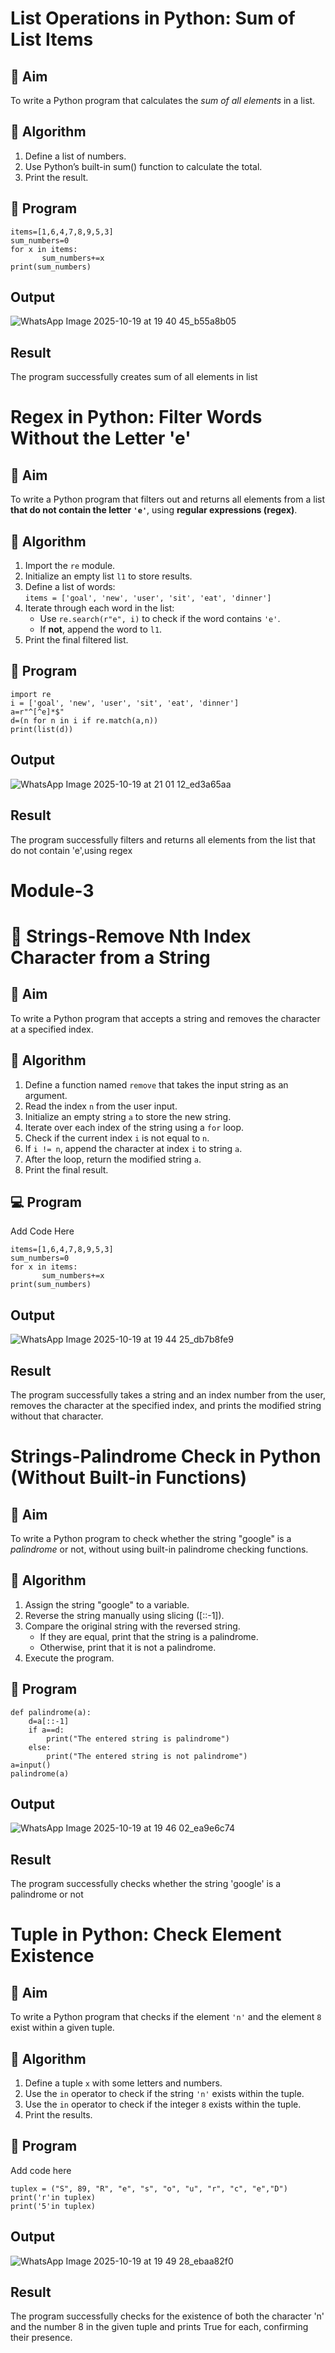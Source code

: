 # List Operations in Python: Sum of List Items

## 🎯 Aim
To write a Python program that calculates the *sum of all elements* in a list.

## 🧠 Algorithm
1. Define a list of numbers.
2. Use Python’s built-in sum() function to calculate the total.
3. Print the result.

## 🧾 Program
```
items=[1,6,4,7,8,9,5,3]
sum_numbers=0
for x in items:
       sum_numbers+=x
print(sum_numbers)
```

## Output
![WhatsApp Image 2025-10-19 at 19 40 45_b55a8b05](https://github.com/user-attachments/assets/abd9193c-2533-4e3d-b10d-bf3f24183fcf)


## Result
The program successfully creates sum of all elements in list
# Regex in Python: Filter Words Without the Letter 'e'

## 🎯 Aim
To write a Python program that filters out and returns all elements from a list **that do not contain the letter `'e'`**, using **regular expressions (regex)**.

## 🧠 Algorithm
1. Import the `re` module.
2. Initialize an empty list `l1` to store results.
3. Define a list of words:  
   `items = ['goal', 'new', 'user', 'sit', 'eat', 'dinner']`
4. Iterate through each word in the list:
   - Use `re.search(r"e", i)` to check if the word contains `'e'`.
   - If **not**, append the word to `l1`.
5. Print the final filtered list.

## 🧾 Program
```
import re
i = ['goal', 'new', 'user', 'sit', 'eat', 'dinner']
a=r"^[^e]*$"
d=(n for n in i if re.match(a,n))
print(list(d))
```
## Output
![WhatsApp Image 2025-10-19 at 21 01 12_ed3a65aa](https://github.com/user-attachments/assets/d7127b85-90be-432f-8c46-03807af54529)


## Result
The program successfully filters and returns all elements from the list that do not contain 'e',using regex
# Module-3
# 🧹 Strings-Remove Nth Index Character from a String

## 🎯 Aim
To write a Python program that accepts a string and removes the character at a specified index.

## 🧠 Algorithm
1. Define a function named `remove` that takes the input string as an argument.
2. Read the index `n` from the user input.
3. Initialize an empty string `a` to store the new string.
4. Iterate over each index of the string using a `for` loop.
5. Check if the current index `i` is not equal to `n`.
6. If `i != n`, append the character at index `i` to string `a`.
7. After the loop, return the modified string `a`.
8. Print the final result.

## 💻 Program
Add Code Here
```
items=[1,6,4,7,8,9,5,3]
sum_numbers=0
for x in items:
       sum_numbers+=x
print(sum_numbers)
```
## Output
![WhatsApp Image 2025-10-19 at 19 44 25_db7b8fe9](https://github.com/user-attachments/assets/fcf58990-a2d1-4bf2-826e-4690b4e1165c)



## Result
The program successfully takes a string and an index number from the user, removes the character at the specified index, and prints the modified string without that character.
# Strings-Palindrome Check in Python (Without Built-in Functions)

## 🎯 Aim
To write a Python program to check whether the string "google" is a *palindrome* or not, without using built-in palindrome checking functions.

## 🧠 Algorithm
1. Assign the string "google" to a variable.
2. Reverse the string manually using slicing ([::-1]).
3. Compare the original string with the reversed string.
   - If they are equal, print that the string is a palindrome.
   - Otherwise, print that it is not a palindrome.
4. Execute the program.

## 🧾 Program
```
def palindrome(a):
    d=a[::-1]
    if a==d:
        print("The entered string is palindrome")
    else:
        print("The entered string is not palindrome")
a=input()
palindrome(a)
```

## Output
![WhatsApp Image 2025-10-19 at 19 46 02_ea9e6c74](https://github.com/user-attachments/assets/8e96b317-1e16-4a8d-9418-40923750762f)


## Result
The program successfully checks whether the string 'google' is a palindrome or not
# Tuple in Python: Check Element Existence

## 🎯 Aim
To write a Python program that checks if the element `'n'` and the element `8` exist within a given tuple.

## 🧠 Algorithm
1. Define a tuple `x` with some letters and numbers.
2. Use the `in` operator to check if the string `'n'` exists within the tuple.
3. Use the `in` operator to check if the integer `8` exists within the tuple.
4. Print the results.

## 🧾 Program
Add code here
```
tuplex = ("S", 89, "R", "e", "s", "o", "u", "r", "c", "e","D")
print('r'in tuplex)
print('5'in tuplex)
```

## Output
![WhatsApp Image 2025-10-19 at 19 49 28_ebaa82f0](https://github.com/user-attachments/assets/dfa9e34b-1e81-47e2-9cbd-042888edf4d0)



## Result
The program successfully checks for the existence of both the character 'n' and the number 8 in the given tuple and prints True for each, confirming their presence.
